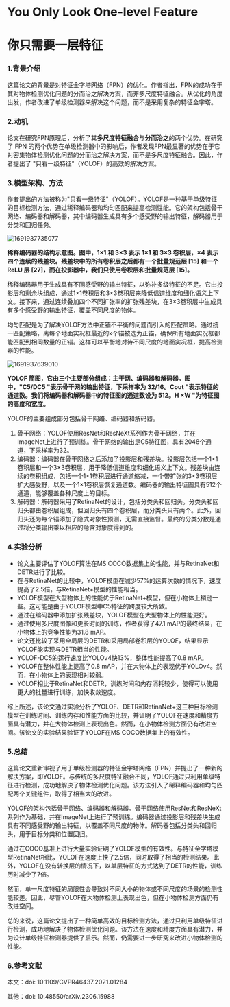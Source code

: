 # You Only Look One-level Feature

# 你只需要一层特征

### 1.背景介绍

这篇论文的背景是对特征金字塔网络（FPN）的优化。作者指出，FPN的成功在于其对物体检测优化问题的分而治之解决方案，而非多尺度特征融合。从优化的角度出发，作者改进了单级检测器来解决这个问题，而不是采用复杂的特征金字塔。

### 2.动机

论文在研究FPN原理后，分析了其**多尺度特征融合**与**分而治之**的两个优势。在研究了 FPN 的两个优势在单级检测器中的影响后，作者发现FPN最显著的优势在于它对密集物体检测优化问题的分而治之解决方案，而不是多尺度特征融合。因此，作者提出了 "只看一级特征"（YOLOF）的高效的解决方案。

### 3.模型架构、方法

作者提出的方法被称为"只看一级特征"（YOLOF）。YOLOF是一种基于单级特征的目标检测方法，通过稀释编码器和均匀匹配来提高检测性能。它的架构包括骨干网络、编码器和解码器，其中编码器生成具有多个感受野的输出特征，解码器用于分类和回归任务。

![1691937735077](C:\Users\14424\AppData\Local\Temp\1691937735077.png)

 **稀释编码器的结构示意图。图中，1×1 和 3×3 表示 1×1 和 3×3 卷积层，×4 表示四个连续的残差块。残差块中的所有卷积层之后都有一个批量规范层 [15] 和一个 ReLU 层 [27]，而在投影器中，我们只使用卷积层和批量规范层 [15]。**

稀释编码器用于生成具有不同感受野的输出特征，以弥补多级特征的不足。它由投影层和剩余块组成，通过1×1卷积层和3×3卷积层来降低信道维度和细化语义上下文。接下来，通过连续叠加四个不同扩张率的扩张残差块，在3×3卷积层中生成具有多个感受野的输出特征，覆盖不同尺度的物体。

均匀匹配是为了解决YOLOF方法中正锚不平衡的问题而引入的匹配策略。通过统一匹配策略，离每个地面实况框最近的k个锚被选为正锚，确保所有地面实况框都能匹配到相同数量的正锚。这样可以平衡地对待不同尺度的地面实况框，提高检测器的性能。

![1691937639010](C:\Users\14424\AppData\Local\Temp\1691937639010.png)

 **YOLOF 简图，它由三个主要部分组成：主干网、编码器和解码器。图中，"C5/DC5 "表示骨干网的输出特征，下采样率为 32/16。Cout "表示特征的通道数。我们将编码器和解码器中的特征图的通道数设为 512。H ×W "为特征图的高度和宽度。**

YOLOF的主要组成部分包括骨干网络、编码器和解码器。

1. 骨干网络：YOLOF使用ResNet和ResNeXt系列作为骨干网络，并在ImageNet上进行了预训练。骨干网络的输出是C5特征图，具有2048个通道，下采样率为32。
2. 编码器：编码器在骨干网络之后添加了投影层和残差块。投影层包括一个1×1卷积层和一个3×3卷积层，用于降低信道维度和细化语义上下文。残差块由连续的卷积组成，包括一个1×1卷积层进行通道缩减，一个带扩张的3×3卷积层扩大感受野，以及一个1×1卷积层恢复通道数。编码器的输出特征图具有512个通道，能够覆盖各种尺度上的目标。
3. 解码器：解码器采用了RetinaNet的设计，包括分类头和回归头。分类头和回归头都由卷积层组成，但回归头有四个卷积层，而分类头只有两个。此外，回归头还为每个锚添加了隐式对象性预测，无需直接监督。最终的分类分数是通过将分类输出乘以相应的隐含对象度得到的。

### 4.实验分析

- 论文主要评估了YOLOF算法在MS COCO数据集上的性能，并与RetinaNet和DETR进行了比较。
- 在与RetinaNet的比较中，YOLOF模型在减少57%的运算次数的情况下，速度提高了2.5倍，与RetinaNet+模型的性能相当。
- YOLOF模型在大型物体上的性能优于RetinaNet+模型，但在小物体上稍逊一些。这可能是由于YOLOF模型中C5特征的跨度较大所致。
- 通过在编码器中添加扩张残差块，YOLOF模型在大型物体上的性能更好。
- 通过使用多尺度图像和更长时间的训练，作者获得了47.1 mAP的最终结果，在小物体上的竞争性能为31.8 mAP。
- 论文还比较了采用全局层的DETR和采用局部卷积层的YOLOF，结果显示YOLOF能实现与DETR相当的性能。
- YOLOF-DC5的运行速度比YOLOv4快13%，整体性能提高了0.8 mAP。
- YOLOF在整体性能上提高了0.8 mAP，并在大物体上的表现优于YOLOv4。然而，在小物体上的表现相对较弱。
- YOLOF相比于RetinaNet和DETR，训练时间和内存消耗较少，使得可以使用更大的批量进行训练，加快收敛速度。

综上所述，该论文通过实验分析了YOLOF、DETR和RetinaNet+这三种目标检测模型在训练时间、训练内存和性能方面的比较，并证明了YOLOF在速度和精度方面具有潜力，并在大物体检测上表现出色。然而，在小物体检测方面仍有改进空间。该论文的实验结果验证了YOLOF在MS COCO数据集上的有效性。

### 5.总结

这篇论文重新审视了用于单级检测器的特征金字塔网络（FPN）并提出了一种新的解决方案，即YOLOF。与传统的多尺度特征融合不同，YOLOF通过只利用单级特征进行检测，成功地解决了物体检测优化问题。该方法引入了稀释编码器和均匀匹配两个关键组件，取得了相当大的改进。

YOLOF的架构包括骨干网络、编码器和解码器。骨干网络使用ResNet和ResNeXt系列作为基础，并在ImageNet上进行了预训练。编码器通过投影层和残差块生成具有不同感受野的输出特征，以覆盖不同尺度的物体。解码器包括分类头和回归头，用于目标分类和位置回归。

通过在COCO基准上进行大量实验证明了YOLOF模型的有效性。与特征金字塔模型RetinaNet相比，YOLOF在速度上快了2.5倍，同时取得了相当的检测结果。此外，YOLOF在没有转换层的情况下，以单层特征的方式达到了DETR的性能，训练历时减少了7倍。

然而，单一尺度特征的局限性会导致对不同大小的物体或不同尺度的场景的检测性能较差。因此，尽管YOLOF在大物体检测上表现出色，但在小物体检测方面仍有改进空间。

总的来说，这篇论文提出了一种简单高效的目标检测方法，通过只利用单级特征进行检测，成功地解决了物体检测优化问题。该方法在速度和精度方面具有潜力，并为设计单级特征检测器提供了启示。然而，仍需要进一步研究来改进小物体检测的性能。



### 6.参考文献

本文：doi: 10.1109/CVPR46437.2021.01284

其他：doi: 10.48550/arXiv.2306.15988